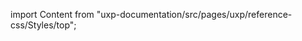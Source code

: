 
import Content from "uxp-documentation/src/pages/uxp/reference-css/Styles/top";

<Content query="product=xd"/>
